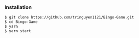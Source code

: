 ### Installation
``` bash
$ git clone https://github.com/tringuyen1121/Bingo-Game.git
$ cd Bingo-Game
$ yarn
$ yarn start
```
